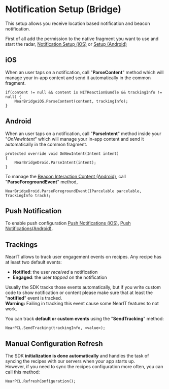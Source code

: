 # Notification Setup (Bridge) #

This setup allows you receive location based notification and beacon notification.

First of all add the permission to the native fragment you want to use and start the radar, [Notification Setup (iOS)](../ios/setup-notifications.md) or [Setup (Android)](../android/location-based-notifications.md)<br>

## iOS ##

When an user taps on a notification, call "**ParseContent**" method which will manage your in-app content and send it automatically in the common fragment.
```
if(content != null && content is NITReactionBundle && trackingInfo != null) {
    NearBridgeiOS.ParseContent(content, trackingInfo);    
}
```

## Android ##

When an user taps on a notification, call "**ParseIntent**" method inside your "*OnNewIntent*" which will manage your in-app content and send it automatically in the common fragment.
```
protected override void OnNewIntent(Intent intent)
{
    NearBridgeDroid.ParseIntent(intent);
}
```

To manage the [Beacon Interaction Content (Android)](../android/in-app-content.md), call "**ParseForegroundEvent**" method,
```
NearBridgeDroid.ParseForegroundEvent(IParcelable parcelable, TrackingInfo track);
```
## Push Notification ##

To enable push configuration [Push Notifications (iOS)](../ios/push-notifications.md), [Push Notifications(Android)](../android/push-notifications.md).

## Trackings ##
NearIT allows to track user engagement events on recipes. Any recipe has at least two default events:

- **Notified**: the user *received* a notification
- **Engaged**: the user *tapped* on the notification

Usually the SDK tracks those events automatically, but if you write custom code to show notification or content please make sure that at least the "**notified**" event is tracked.
<br>**Warning:** Failing in tracking this event cause some NearIT features to not work.


You can track **default or custom events** using the "**SendTracking**" method:
```
NearPCL.SendTracking(trackingInfo, <value>);
```
## Manual Configuration Refresh ##

The SDK **initialization is done automatically** and handles the task of syncing the recipes with our servers when your app starts up.
<br>However, if you need to sync the recipes configuration more often, you can call this method:

```
NearPCL.RefreshConfiguration();
```
